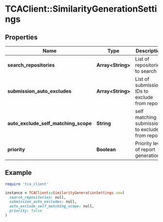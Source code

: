 # TCAClient::SimilarityGenerationSettings

## Properties

| Name | Type | Description | Notes |
| ---- | ---- | ----------- | ----- |
| **search_repositories** | **Array&lt;String&gt;** | List of repositories to search |  |
| **submission_auto_excludes** | **Array&lt;String&gt;** | List of submission IDs to exclude from report | [optional] |
| **auto_exclude_self_matching_scope** | **String** | self matching submissions to exclude from report | [optional] |
| **priority** | **Boolean** | Priority level of report generation | [optional] |

## Example

```ruby
require 'tca_client'

instance = TCAClient::SimilarityGenerationSettings.new(
  search_repositories: null,
  submission_auto_excludes: null,
  auto_exclude_self_matching_scope: null,
  priority: false
)
```

